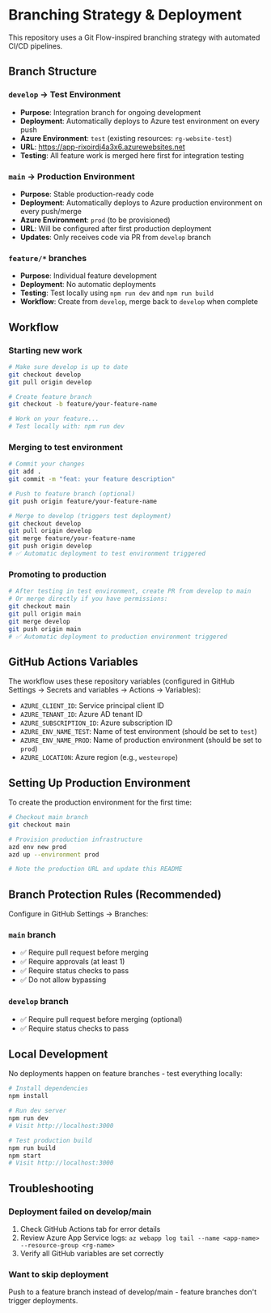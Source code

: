 # Branching Strategy & Deployment

This repository uses a Git Flow-inspired branching strategy with automated CI/CD pipelines.

## Branch Structure

### `develop` → Test Environment
- **Purpose**: Integration branch for ongoing development
- **Deployment**: Automatically deploys to Azure test environment on every push
- **Azure Environment**: `test` (existing resources: `rg-website-test`)
- **URL**: https://app-rixoirdj4a3x6.azurewebsites.net
- **Testing**: All feature work is merged here first for integration testing

### `main` → Production Environment  
- **Purpose**: Stable production-ready code
- **Deployment**: Automatically deploys to Azure production environment on every push/merge
- **Azure Environment**: `prod` (to be provisioned)
- **URL**: Will be configured after first production deployment
- **Updates**: Only receives code via PR from `develop` branch

### `feature/*` branches
- **Purpose**: Individual feature development
- **Deployment**: No automatic deployments
- **Testing**: Test locally using `npm run dev` and `npm run build`
- **Workflow**: Create from `develop`, merge back to `develop` when complete

## Workflow

### Starting new work
```bash
# Make sure develop is up to date
git checkout develop
git pull origin develop

# Create feature branch
git checkout -b feature/your-feature-name

# Work on your feature...
# Test locally with: npm run dev
```

### Merging to test environment
```bash
# Commit your changes
git add .
git commit -m "feat: your feature description"

# Push to feature branch (optional)
git push origin feature/your-feature-name

# Merge to develop (triggers test deployment)
git checkout develop
git pull origin develop
git merge feature/your-feature-name
git push origin develop
# ✅ Automatic deployment to test environment triggered
```

### Promoting to production
```bash
# After testing in test environment, create PR from develop to main
# Or merge directly if you have permissions:
git checkout main
git pull origin main
git merge develop
git push origin main
# ✅ Automatic deployment to production environment triggered
```

## GitHub Actions Variables

The workflow uses these repository variables (configured in GitHub Settings → Secrets and variables → Actions → Variables):

- `AZURE_CLIENT_ID`: Service principal client ID
- `AZURE_TENANT_ID`: Azure AD tenant ID  
- `AZURE_SUBSCRIPTION_ID`: Azure subscription ID
- `AZURE_ENV_NAME_TEST`: Name of test environment (should be set to `test`)
- `AZURE_ENV_NAME_PROD`: Name of production environment (should be set to `prod`)
- `AZURE_LOCATION`: Azure region (e.g., `westeurope`)

## Setting Up Production Environment

To create the production environment for the first time:

```bash
# Checkout main branch
git checkout main

# Provision production infrastructure
azd env new prod
azd up --environment prod

# Note the production URL and update this README
```

## Branch Protection Rules (Recommended)

Configure in GitHub Settings → Branches:

### `main` branch
- ✅ Require pull request before merging
- ✅ Require approvals (at least 1)
- ✅ Require status checks to pass
- ✅ Do not allow bypassing

### `develop` branch  
- ✅ Require pull request before merging (optional)
- ✅ Require status checks to pass

## Local Development

No deployments happen on feature branches - test everything locally:

```bash
# Install dependencies
npm install

# Run dev server
npm run dev
# Visit http://localhost:3000

# Test production build
npm run build
npm start
# Visit http://localhost:3000
```

## Troubleshooting

### Deployment failed on develop/main
1. Check GitHub Actions tab for error details
2. Review Azure App Service logs: `az webapp log tail --name <app-name> --resource-group <rg-name>`
3. Verify all GitHub variables are set correctly

### Want to skip deployment
Push to a feature branch instead of develop/main - feature branches don't trigger deployments.
